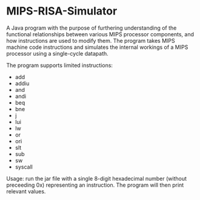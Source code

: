 # MIPS-RISA-Simulator

A Java program with the purpose of furthering understanding of the functional relationships between various MIPS processor components, and how instructions are used to modify them. The program takes MIPS machine code instructions and simulates the internal workings of a MIPS processor using a single-cycle datapath.

The program supports limited instructions:

-    add
-    addiu
-    and
-    andi
-    beq
-    bne
-    j
-    lui
-    lw
-    or
-    ori
-    slt
-    sub
-    sw
-    syscall

Usage: run the jar file with a single 8-digit hexadecimal number (without preceeding 0x) representing an instruction. The program will then print relevant values.
